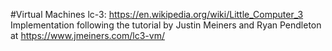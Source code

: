 #Virtual Machines
lc-3: 
    https://en.wikipedia.org/wiki/Little_Computer_3
    Implementation following the tutorial by Justin Meiners and Ryan Pendleton at https://www.jmeiners.com/lc3-vm/
